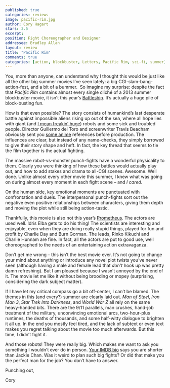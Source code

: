 ```yaml
---
published: true
categories: reviews
image: pacific-rim.jpg
author: Cory Hagart
stars: 3.5
excerpt: 
position: Fight Choreographer and Designer
addressee: Bradley Allan
layout: review
title: "Pacific Rim"
comments: true
categories: [action, blockbuster, Letters, Pacific Rim, sci-fi, summer]
---
```

<p>You, more than anyone, can understand why I thought this would be just like all the other big summer movies I&rsquo;ve seen lately: a big CGI-slam-bang-action-fest, and a bit of a bummer.&nbsp; So imagine my surprise: despite the fact that <em>Pacific Rim</em> contains almost every single clich&eacute; of a 2013 summer blockbuster movie, it isn&rsquo;t this year&rsquo;s <a href="/letters/2012/5/18/battleship.html">Battleship</a>. It&rsquo;s actually a huge pile of block-busting fun.</p>
<p>How is that even possible? The story consists of humankind&rsquo;s last desperate battle against impossible aliens rising up out of the sea, where all hope lies with giant (and <a href="http://veryaware.com/2013/04/awesome-infographic-the-jaegers-from-pacific-rim-are-big-big-big/">I mean freakin&rsquo; huge</a>) robots and some sick and troubled people. Director Guillermo del Toro and screenwriter Travis Beacham obviously sent you <a href="http://en.wikipedia.org/wiki/Neon_Genesis_Evangelion_(anime)">some anime</a> references before production. The influences are clear, but instead of any name-checks, they simply borrowed to give their story shape and heft. In fact, the key thread that seems to tie the film together is the actual fighting.</p>
<p>The massive robot-vs-monster punch-fights have a wonderful physicality to them. Clearly you were thinking of how these battles would actually play out, and how to add stakes and drama to all-CGI scenes. Awesome. Well done. Unlike almost every other movie this summer, I knew what was going on during almost every moment in each fight scene &ndash; and <em>I cared</em>.</p>
<p>On the human side, key emotional moments are punctuated with confrontation and duels. The interpersonal punch-fights sort out the negative even positive relationships between characters, giving them depth and moving the plot while still being action-tastic.</p>
<p>Thankfully, this movie is also not this year&rsquo;s <a href="/letters/2012/6/12/prometheus.html">Prometheus</a>. The actors are used well. Idris Elba gets to do his thing! The scientists are interesting and enjoyable, even when they are doing really stupid things, played for fun and profit by Charlie Day and Burn Gorman. The leads, Rinko Kikuchi and Charlie Hunnam are fine. In fact, all the actors are put to good use, well choreographed to the needs of an entertaining action extravaganza.</p>
<p>Don&rsquo;t get me wrong &ndash; this isn&rsquo;t the best movie ever. It&rsquo;s not going to change your mind about anything or introduce any novel plot twists you&rsquo;ve never seen (although having a male and female lead that <em>don&rsquo;t </em>hook up was pretty damn refreshing). But I am pleased because I wasn&rsquo;t annoyed by the end of it. The movie let me like it without being brooding or mopey (surprising, considering the dark subject matter).</p>
<p>If I have let my critical compass go a bit off-center, I can&rsquo;t be blamed. The themes in this (and every?) summer are clearly laid out. <em>Man of Steel</em>, <em>Iron Man 3</em>, <em>Star Trek Into Darkness</em>, and <em>World War Z</em> all rely on the same heavy-handed bits. There are the 9/11 parallels, man crushes, hand-job treatment of the military, unconvincing emotional arcs, two-hour-plus runtimes, the deaths of thousands, and some half-witty dialogue to brighten it all up. In the end you mostly feel tired, and the lack of subtext or even text makes you regret talking about the movie too much afterwards. But this time, I didn&rsquo;t fight it.</p>
<p>And those robots! They were really big. Which makes me want to ask you something I wouldn&rsquo;t ever do in person. <a href="http://www.imdb.com/name/nm0015904/bio">Your IMDB bio</a> says you are shorter than Jackie Chan. Was it weird to plan such big fights? Or did that make you the perfect man for the job? You don&rsquo;t have to answer.&nbsp;</p>
<p>Punching out,</p>
<p>Cory</p>
